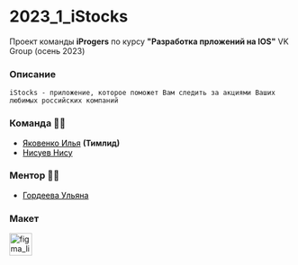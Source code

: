 <h1>2023_1_iStocks</h1>

<p>
    Проект команды <b>iProgers</b> по курсу <b>"Разработка прложений на IOS"</b> VK Group (осень 2023)
</p>

<h3>Описание</h3>

```text
iStocks - приложение, которое поможет Вам следить за акциями Ваших любимых российских компаний
```

<h3> Команда &#128104;&#8205;&#128102;</h3>

- <a href="https://t.me/yakovenko_me" style="color: black;">Яковенко Илья</a> <b>(Тимлид)</b>
- <a href="https://t.me/nisuev" style="color: black;">Нисуев Нису</a>

<h3> Ментор &#128105;&#8205;&#127979;</h3>

- <a href="https://t.me/ul_gord" style="color: black;">Гордеева Ульяна</a>

<h3> Макет </h3>

<a href="https://www.figma.com/file/p48i82Wx26pmhdOzRtycuU/iStocks?type=design&node-id=0%3A1&mode=design&t=ArlKwUKHRwPIXnZA-1">
    <img src="https://img.shields.io/static/v1?message=Figma&logo=figma&label=&color=2e2e2e&logoColor=c8c8c8&labelColor=252525&style=for-the-badge" height="40" alt="figma_link"  />
</a>
